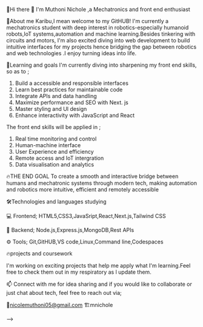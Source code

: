  👋Hi there 👋 I'm Muthoni Nichole ,a Mechatronics and front end enthusiast
 
  🚀About me
Karibu,I mean welcome to my GitHUB! I'm currently a mechatronics student with deep interest in robotics-especially humanoid robots,IoT systems,automation and machine learning.Besides tinkering with circuits and motors, I'm also excited diving into web development to build intuitive interfaces for my projects hence bridging the gap between robotics and web technologies .I enjoy turning ideas into life.

  🎯Learning and goals
I'm currently diving into sharpening my front end skills, so as to ;
1) Build a accessible and responsible interfaces
2) Learn best practices for maintainable code
3) Integrate APIs and data handling
4) Maximize performance and SEO with Next. js
5) Master styling and UI design
6) Enhance interactivity with JavaScript and React
   
The front end skills will be applied in ;
1) Real time monitoring and control
2) Human-machine interface
3) User Experience and efficiency
4) Remote access and IoT intergration
5) Data visualisation and analytics
    
  🔥THE END GOAL 
To create a smooth and interactive bridge between humans and mechatronic systems through modern tech, making automation and robotics more intuitive, efficient and remotely accessible

  🛠️Technologies and languages studying
  
💻 Frontend; HTML5,CSS3,JavaSript,React,Next.js,Tailwind CSS

🔧 Backend; Node.js,Express.js,MongoDB,Rest APIs

⚙️ Tools; Git,GitHUB,VS code,Linux,Command line,Codespaces

  🔥projects and coursework
  
I'm working on exciting projects that help me apply what I'm learning.Feel free to check them out in my respiratory as l update them.

  📫 Connect with me for idea sharing and if you would like to collaborate or just chat about tech, feel free to  reach out via;
  
📨nicolemuthoni05@gmail.com
🏗️mnichole



-->
